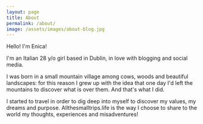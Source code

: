 ```yaml
---
layout: page
title: About
permalink: /about/
image: /assets/images/about-blog.jpg
---
```


Hello! I'm Enica!

I'm an Italian 28 y/o girl based in Dublin, in love with blogging and social media.

I was born in a small mountain village among cows, woods and beautiful landscapes: for this reason I grew up with the idea that one day I'd left the mountains to discover what is over them. And that's what I did.

I started to travel in order to dig deep into myself to discover my values, my dreams and purpose. Allthesmalltrips.life is the way I choose to share to the world my thoughts, experiences and misadventures!
 
 













